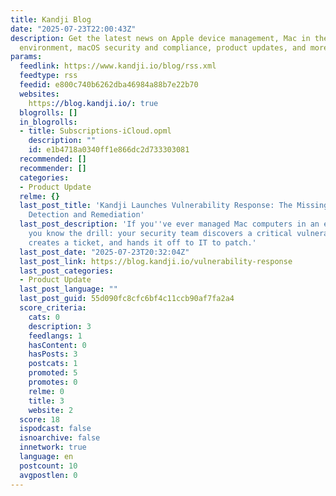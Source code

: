 ```yaml
---
title: Kandji Blog
date: "2025-07-23T22:00:43Z"
description: Get the latest news on Apple device management, Mac in the enterprise
  environment, macOS security and compliance, product updates, and more.
params:
  feedlink: https://www.kandji.io/blog/rss.xml
  feedtype: rss
  feedid: e800c740b6262dba46984a88b7e22b70
  websites:
    https://blog.kandji.io/: true
  blogrolls: []
  in_blogrolls:
  - title: Subscriptions-iCloud.opml
    description: ""
    id: e1b4718a0340ff1e866dc2d733303081
  recommended: []
  recommender: []
  categories:
  - Product Update
  relme: {}
  last_post_title: 'Kandji Launches Vulnerability Response: The Missing Link Between
    Detection and Remediation'
  last_post_description: 'If you''ve ever managed Mac computers in an enterprise,
    you know the drill: your security team discovers a critical vulnerability in Chrome,
    creates a ticket, and hands it off to IT to patch.'
  last_post_date: "2025-07-23T20:32:04Z"
  last_post_link: https://blog.kandji.io/vulnerability-response
  last_post_categories:
  - Product Update
  last_post_language: ""
  last_post_guid: 55d090fc8cfc6bf4c11ccb90af7fa2a4
  score_criteria:
    cats: 0
    description: 3
    feedlangs: 1
    hasContent: 0
    hasPosts: 3
    postcats: 1
    promoted: 5
    promotes: 0
    relme: 0
    title: 3
    website: 2
  score: 18
  ispodcast: false
  isnoarchive: false
  innetwork: true
  language: en
  postcount: 10
  avgpostlen: 0
---
```

